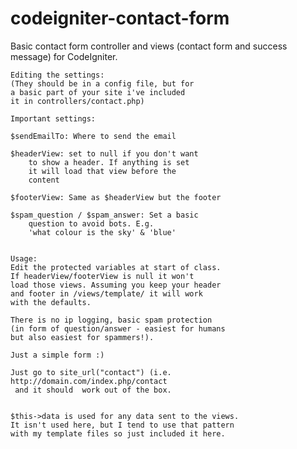 codeigniter-contact-form
========================

Basic contact form controller and views (contact form and success message) for CodeIgniter. 


	Editing the settings:
	(They should be in a config file, but for
	a basic part of your site i've included
	it in controllers/contact.php)

	Important settings:

	$sendEmailTo: Where to send the email

	$headerView: set to null if you don't want
		to show a header. If anything is set
		it will load that view before the
		content
	
	$footerView: Same as $headerView but the footer

	$spam_question / $spam_answer: Set a basic
		question to avoid bots. E.g. 
		'what colour is the sky' & 'blue'
	

	Usage:
	Edit the protected variables at start of class.
	If headerView/footerView is null it won't 
	load those views. Assuming you keep your header
	and footer in /views/template/ it will work
	with the defaults.

	There is no ip logging, basic spam protection 
	(in form of question/answer - easiest for humans
	but also easiest for spammers!). 

	Just a simple form :)

	Just go to site_url("contact") (i.e. http://domain.com/index.php/contact
	 and it should	work out of the box. 


	$this->data is used for any data sent to the views.
 	It isn't used here, but I tend to use that pattern
	with my template files so just included it here.
